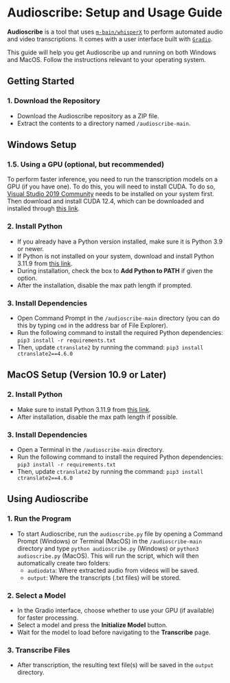 # Audioscribe: Setup and Usage Guide

**Audioscribe** is a tool that uses [`m-bain/whisperX`](https://github.com/m-bain/whisperX) to perform automated audio and video transcriptions. It comes with a user interface built with [`Gradio`](https://gradio.app/).

This guide will help you get Audioscribe up and running on both Windows and MacOS. Follow the instructions relevant to your operating system.

## Getting Started
### 1. Download the Repository
- Download the Audioscribe repository as a ZIP file.
- Extract the contents to a directory named `/audioscribe-main`.


## Windows Setup
### 1.5. Using a GPU (optional, but recommended)
To perform faster inference, you need to run the transcription models on a GPU (if you have one). To do this, you will need to install CUDA. To do so, [Visual Studio 2019 Community](https://visualstudio.microsoft.com/downloads/) needs to be installed on your system first. Then download and install CUDA 12.4, which can be downloaded and installed through [this link](https://developer.nvidia.com/cuda-12-4-1-download-archive).

### 2. Install Python
- If you already have a Python version installed, make sure it is Python 3.9 or newer.
- If Python is not installed on your system, download and install Python 3.11.9 from [this link](https://www.python.org/downloads/release/python-3119/).
- During installation, check the box to **Add Python to PATH** if given the option.
- After the installation, disable the max path length if prompted.

### 3. Install Dependencies
- Open Command Prompt in the `/audioscribe-main` directory (you can do this by typing `cmd` in the address bar of File Explorer).
- Run the following command to install the required Python dependencies: ```pip3 install -r requirements.txt```
- Then, update `ctranslate2` by running the command: ```pip3 install ctranslate2==4.6.0```


## MacOS Setup (Version 10.9 or Later)

### 2. Install Python
- Make sure to install Python 3.11.9 from [this link](https://www.python.org/downloads/release/python-3119/).
- After installation, disable the max path length if possible.

### 3. Install Dependencies
- Open a Terminal in the `/audioscribe-main` directory.
- Run the following command to install the required Python dependencies: ```pip3 install -r requirements.txt```
- Then, update `ctranslate2` by running the command: ```pip3 install ctranslate2==4.6.0```


## Using Audioscribe

### 1. Run the Program
- To start Audioscribe, run the `audioscribe.py` file by opening a Command Prompt (Windows) or Terminal (MacOS) in the  `/audioscribe-main` directory and type `python audioscribe.py` (Windows) or `python3 audioscribe.py` (MacOS). This will run the script, which will then automatically create two folders:
  - `audiodata`: Where extracted audio from videos will be saved.
  - `output`: Where the transcripts (.txt files) will be stored.

### 2. Select a Model
- In the Gradio interface, choose whether to use your GPU (if available) for faster processing.
- Select a model and press the **Initialize Model** button.
- Wait for the model to load before navigating to the **Transcribe** page.

### 3. Transcribe Files
- After transcription, the resulting text file(s) will be saved in the `output` directory.

